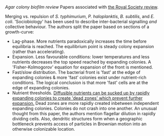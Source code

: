 *Agar colony biofilm review*
Papers associated with [the Royal Society review](https://pmc.ncbi.nlm.nih.gov/articles/PMC9748781/#RSOB220194C3).

Merging vs. repulsion of *S. typhimurium*, *P. haloplanktis*, *B. subtilis*, and *E. coli*. 'Sociobiology' has been used to describe inter-bacterial signalling *and* collective behaviour. The authors split the paper based on sections of a growth-curve:
- Lag-phase. More nutrients paradoxically increases the time before equilibria is reached. The equilibrium point is steady colony expansion (rather than accelerating).
- Expansion. Less favourable conditions: lower temperatures and less nutrients decreases the top speed reached by expanding colonies. A 'Fisher-Kolmogorov' equation for expansion of the front is mentioned.
- Fast/slow distribution. The bacterial front is 'fast' at the edge of expanding colonies & more 'fast' colonies exist under nutrient-rich conditions. The logical conclusion is that more 'fast' cells are at the edge of expanding colonies.
- Nutrient thresholds. [Diffusible nutrients can be sucked up by rapidly expanding colonies to create 'dead zones' which prevent further expansion.](https://pmc.ncbi.nlm.nih.gov/articles/PMC2718178/#fig3) Dead zones are more rapidly created inbetween independent expanding colonies. Colonies do not crash into one another.
An unusual thought from this paper, the authors mention flagellar dilution in rapidly dividing cells.
Also, dendritic structures form when a geographic bottleneck prevents access of particles in Brownian motion into an otherwise colonizable location.

